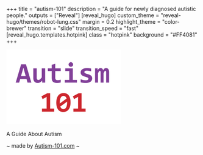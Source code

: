 +++
title = "autism-101"
description = "A guide for newly diagnosed autistic people."
outputs = ["Reveal"]
[reveal_hugo]
custom_theme = "reveal-hugo/themes/robot-lung.css"
margin = 0.2
highlight_theme = "color-brewer"
transition = "slide"
transition_speed = "fast"
[reveal_hugo.templates.hotpink]
class = "hotpink"
background = "#FF4081"
+++

<img src="../logo.png" alt="Autism-101">

A Guide About Autism

~ made by [Autism-101.com](https://autism-101.com/) ~